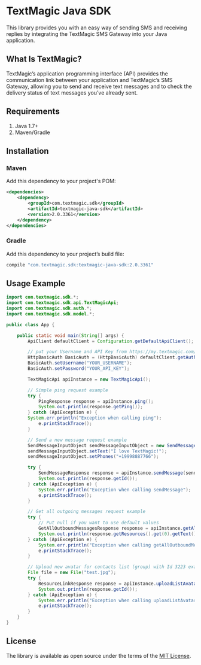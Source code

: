 [comment]: <> (HEAD)
# TextMagic Java SDK
This library provides you with an easy way of sending SMS and receiving replies by integrating the TextMagic SMS Gateway into your Java application.

## What Is TextMagic?
TextMagic’s application programming interface (API) provides the communication link between your application and TextMagic’s SMS Gateway, allowing you to send and receive text messages and to check the delivery status of text messages you’ve already sent.

[comment]: <> (/HEAD)


## Requirements

1. Java 1.7+
2. Maven/Gradle

## Installation

### Maven

Add this dependency to your project's POM:
```xml
<dependencies>
    <dependency>
        <groupId>com.textmagic.sdk</groupId>
        <artifactId>textmagic-java-sdk</artifactId>
        <version>2.0.3361</version>
    </dependency>
</dependencies>
```

### Gradle

Add this dependency to your project’s build file:
```groovy
compile "com.textmagic.sdk:textmagic-java-sdk:2.0.3361"
```

## Usage Example

```java
import com.textmagic.sdk.*;
import com.textmagic.sdk.api.TextMagicApi;
import com.textmagic.sdk.auth.*;
import com.textmagic.sdk.model.*;

public class App {

    public static void main(String[] args) {
        ApiClient defaultClient = Configuration.getDefaultApiClient();

        // put your Username and API Key from https://my.textmagic.com/online/api/rest-api/keys page.
        HttpBasicAuth BasicAuth = (HttpBasicAuth) defaultClient.getAuthentication("BasicAuth");
        BasicAuth.setUsername("YOUR_USERNAME");
        BasicAuth.setPassword("YOUR_API_KEY");

        TextMagicApi apiInstance = new TextMagicApi();

        // Simple ping request example
        try {
            PingResponse response = apiInstance.ping();
            System.out.println(response.getPing());
        } catch (ApiException e) {
        System.err.println("Exception when calling ping");
            e.printStackTrace();
        }

        // Send a new message request example
        SendMessageInputObject sendMessageInputObject = new SendMessageInputObject();
        sendMessageInputObject.setText("I love TextMagic!");
        sendMessageInputObject.setPhones("+19998887766");

        try {
            SendMessageResponse response = apiInstance.sendMessage(sendMessageInputObject, true);
            System.out.println(response.getId());
        } catch (ApiException e) {
            System.err.println("Exception when calling sendMessage");
            e.printStackTrace();
        }

        // Get all outgoing messages request example
        try {
            // Put null if you want to use default values
            GetAllOutboundMessagesResponse response = apiInstance.getAllOutboundMessages(1, 10, null);
            System.out.println(response.getResources().get(0).getText());
        } catch (ApiException e) {
            System.err.println("Exception when calling getAllOutboundMessages");
            e.printStackTrace();
        }

        // Upload new avatar for contacts list (group) with Id 3223 example
        File file = new File("test.jpg");
        try {
            ResourceLinkResponse response = apiInstance.uploadListAvatar(file, 3223);
            System.out.println(response.getId());
        } catch (ApiException e) {
            System.err.println("Exception when calling uploadListAvatar");
            e.printStackTrace();
        }
    }
}
```
[comment]: <> (FOOTER)
## License
The library is available as open source under the terms of the [MIT License](http://opensource.org/licenses/MIT).

[comment]: <> (/FOOTER)
